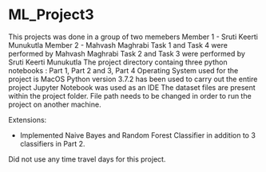 # ML_Project3

This projects was done in a group of two memebers
Member 1 - Sruti Keerti Munukutla
Member 2 - Mahvash Maghrabi
Task 1 and Task 4 were performed by Mahvash Maghrabi
Task 2 and Task 3 were performed by Sruti Keerti Munukutla
The project directory containg three python notebooks : Part 1, Part 2 and 3, Part 4
Operating System used for the project is MacOS
Python version 3.7.2 has been used to carry out the entire project
Jupyter Notebook was used as an IDE
The dataset files are present within the project folder. File path needs to be changed in order to run the project on another machine.

Extensions:
- Implemented Naive Bayes and Random Forest Classifier in addition to 3 classifiers in Part 2.

Did not use any time travel days for this project.